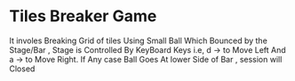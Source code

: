 
# Tiles Breaker Game

It involes Breaking Grid of tiles Using Small Ball Which Bounced by the Stage/Bar , Stage is Controlled By KeyBoard Keys i.e, 
d -> to Move Left And a -> to Move Right.
If Any case Ball Goes At lower Side of Bar , session will Closed

